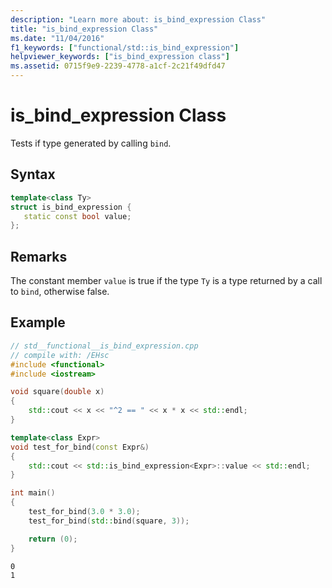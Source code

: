 ```yaml
---
description: "Learn more about: is_bind_expression Class"
title: "is_bind_expression Class"
ms.date: "11/04/2016"
f1_keywords: ["functional/std::is_bind_expression"]
helpviewer_keywords: ["is_bind_expression class"]
ms.assetid: 0715f9e9-2239-4778-a1cf-2c21f49dfd47
---
```

# is_bind_expression Class

Tests if type generated by calling `bind`.

## Syntax

```cpp
template<class Ty>
struct is_bind_expression {
   static const bool value;
};
```

## Remarks

The constant member `value` is true if the type `Ty` is a type returned by a call to `bind`, otherwise false.

## Example

```cpp
// std__functional__is_bind_expression.cpp
// compile with: /EHsc
#include <functional>
#include <iostream>

void square(double x)
{
    std::cout << x << "^2 == " << x * x << std::endl;
}

template<class Expr>
void test_for_bind(const Expr&)
{
    std::cout << std::is_bind_expression<Expr>::value << std::endl;
}

int main()
{
    test_for_bind(3.0 * 3.0);
    test_for_bind(std::bind(square, 3));

    return (0);
}
```

```Output
0
1
```
